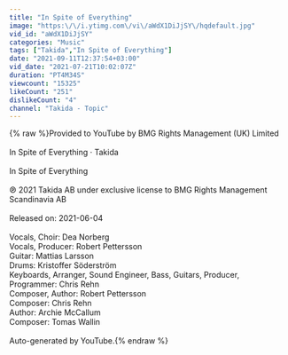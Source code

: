 ```yaml
---
title: "In Spite of Everything"
image: "https:\/\/i.ytimg.com\/vi\/aWdX1DiJjSY\/hqdefault.jpg"
vid_id: "aWdX1DiJjSY"
categories: "Music"
tags: ["Takida","In Spite of Everything"]
date: "2021-09-11T12:37:54+03:00"
vid_date: "2021-07-21T10:02:07Z"
duration: "PT4M34S"
viewcount: "15325"
likeCount: "251"
dislikeCount: "4"
channel: "Takida - Topic"
---
```

{% raw %}Provided to YouTube by BMG Rights Management (UK) Limited<br /><br />In Spite of Everything · Takida<br /><br />In Spite of Everything<br /><br />℗ 2021 Takida AB under exclusive license to BMG Rights Management Scandinavia AB<br /><br />Released on: 2021-06-04<br /><br />Vocals, Choir: Dea Norberg<br />Vocals, Producer: Robert Pettersson<br />Guitar: Mattias Larsson<br />Drums: Kristoffer Söderström<br />Keyboards, Arranger, Sound  Engineer, Bass, Guitars, Producer, Programmer: Chris Rehn<br />Composer, Author: Robert Pettersson<br />Composer: Chris Rehn<br />Author: Archie McCallum<br />Composer: Tomas Wallin<br /><br />Auto-generated by YouTube.{% endraw %}
